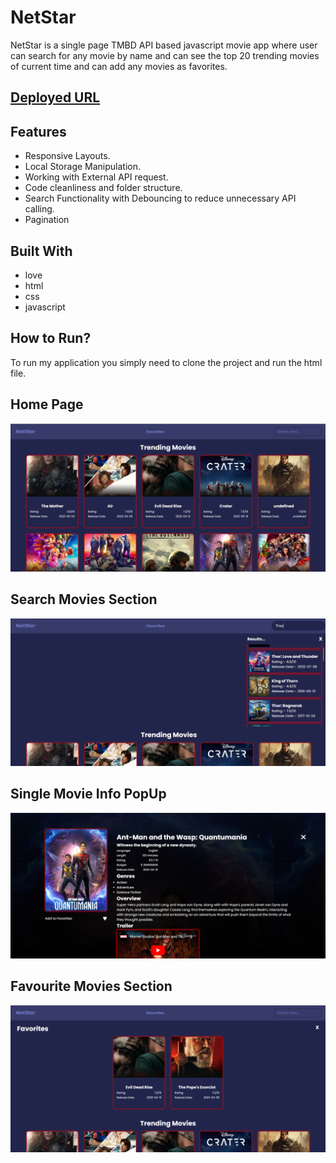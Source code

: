# NetStar

NetStar is a single page TMBD API based javascript movie app where user can search for any movie by name and can see the top 20 trending movies of current time and can add any movies as favorites.
<br />

## [Deployed URL](https://netstar.netlify.app/)

## Features

- Responsive Layouts.
- Local Storage Manipulation.
- Working with External API request.
- Code cleanliness and folder structure.
- Search Functionality with Debouncing to reduce unnecessary API calling.
- Pagination

## Built With

- love
- html
- css
- javascript

## How to Run?

To run my application you simply need to clone the project and run the html file.

## Home Page

![HomePage](https://github.com/SunilHooda/Movie-App/blob/main/Images/Homepage.png)

## Search Movies Section

![Searched Movies](https://github.com/SunilHooda/Movie-App/blob/main/Images/Search%20Result.png)

## Single Movie Info PopUp

![MovieInfoPopUp](https://github.com/SunilHooda/Movie-App/blob/main/Images/SingleMoviePopUp.png)

## Favourite Movies Section

![Favourite Movies](https://github.com/SunilHooda/Movie-App/blob/main/Images/Favourite.png)
